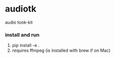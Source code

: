 # audiotk

audio took-kit

### install and run

1. pip install -e .
2. requires ffmpeg (is installed with brew if on Mac)
